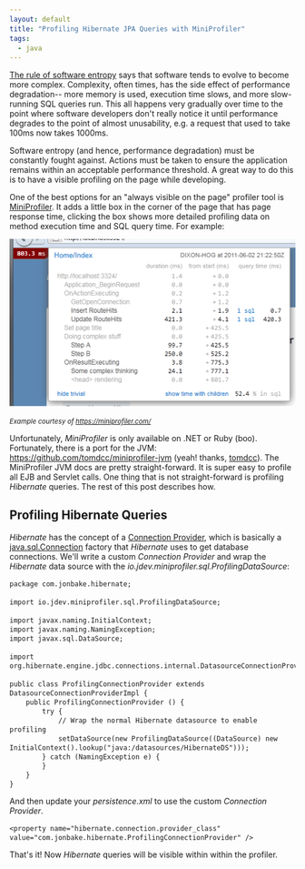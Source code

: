 ```yaml
---
layout: default
title: "Profiling Hibernate JPA Queries with MiniProfiler"
tags:
  - java
---
```


[The rule of software entropy](https://en.wikipedia.org/wiki/Software_entropy) says that software tends to evolve to become more complex. Complexity, often times, has the side effect of performance degradation-- more memory is used, execution time slows, and more slow-running SQL queries run. This all happens very gradually over time to the point where software developers don't really notice it until performance degrades to the point of almost unusability, e.g. a request that used to take 100ms now takes 1000ms.

Software entropy (and hence, performance degradation) must be constantly fought against. Actions must be taken to ensure the application remains within an acceptable performance threshold. A great way to do this is to have a visible profiling on the page while developing.

One of the best options for an "always visible on the page" profiler tool is [MiniProfiler](https://miniprofiler.com/). It adds a little box in the corner of the page that has page response time, clicking the box shows more detailed profiling data on method execution time and SQL query time. For example:

![mini profiler](/assets/images/blog/2018/03/14/miniprofiler.png)

<small style="font-style: italic">Example courtesy of https://miniprofiler.com/</small>

Unfortunately, _MiniProfiler_ is only available on .NET or Ruby (boo). Fortunately, there is a port for the JVM: https://github.com/tomdcc/miniprofiler-jvm (yeah! thanks, [tomdcc](https://github.com/tomdcc)). The MiniProfiler JVM docs are pretty straight-forward. It is super easy to profile all EJB and Servlet calls. One thing that is not straight-forward is profiling _Hibernate_ queries. The rest of this post describes how.

## Profiling Hibernate Queries

_Hibernate_ has the concept of a [Connection Provider](https://docs.jboss.org/hibernate/orm/3.5/api/org/hibernate/connection/ConnectionProvider.html), which is basically a [java.sql.Connection](https://docs.oracle.com/javase/1.5.0/docs/api/java/sql/Connection.html?is-external=true) factory that _Hibernate_ uses to get database connections. We'll write a custom _Connection Provider_ and wrap the _Hibernate_ data source with the _io.jdev.miniprofiler.sql.ProfilingDataSource_:

```
package com.jonbake.hibernate;

import io.jdev.miniprofiler.sql.ProfilingDataSource;

import javax.naming.InitialContext;
import javax.naming.NamingException;
import javax.sql.DataSource;

import org.hibernate.engine.jdbc.connections.internal.DatasourceConnectionProviderImpl;

public class ProfilingConnectionProvider extends DatasourceConnectionProviderImpl {
    public ProfilingConnectionProvider () {
        try {
            // Wrap the normal Hibernate datasource to enable profiling
            setDataSource(new ProfilingDataSource((DataSource) new InitialContext().lookup("java:/datasources/HibernateDS")));
        } catch (NamingException e) {
        }
    }
}
```

And then update your _persistence.xml_ to use the custom _Connection Provider_.

```
<property name="hibernate.connection.provider_class" value="com.jonbake.hibernate.ProfilingConnectionProvider" />
```

That's it! Now _Hibernate_ queries will be visible within within the profiler.
